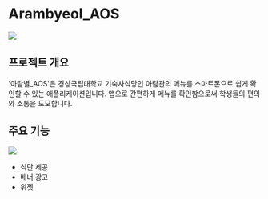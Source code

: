 # Arambyeol_AOS
<img src="https://github.com/user-attachments/assets/3def15cf-5ac0-4ac4-8dea-491aa9deea07"/>

## 프로젝트 개요
'아람별_AOS'은 경상국립대학교 기숙사식당인 아람관의 메뉴를 스마트폰으로 쉽게 확인할 수 있는 애플리케이션입니다.
앱으로 간편하게 메뉴를 확인함으로써 학생들의 편의와 소통을 도모합니다.

## 주요 기능
<img src="https://github.com/user-attachments/assets/928f618d-91b7-403d-89b5-d64a95d5307c"/>

- 식단 제공  
- 배너 광고  
- 위젯  
